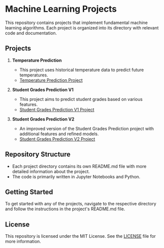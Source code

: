 # Machine Learning Projects

This repository contains projects that implement fundamental machine learning algorithms. Each project is organized into its directory with relevant code and documentation.

## Projects

1. **Temperature Prediction**
   - This project uses historical temperature data to predict future temperatures.
   - [Temperature Prediction Project](https://github.com/XavierMerinoM/Machine_Learning/tree/main/1-Temperature_Prediction)

2. **Student Grades Prediction V1**
   - This project aims to predict student grades based on various features.
   - [Student Grades Prediction V1 Project](https://github.com/XavierMerinoM/Machine_Learning/tree/main/2-Student_Grades_Prediction_V1)

3. **Student Grades Prediction V2**
   - An improved version of the Student Grades Prediction project with additional features and refined models.
   - [Student Grades Prediction V2 Project](https://github.com/XavierMerinoM/Machine_Learning/tree/main/3-Student_Grades_Prediction_V2)

## Repository Structure

- Each project directory contains its own README.md file with more detailed information about the project.
- The code is primarily written in Jupyter Notebooks and Python.

## Getting Started

To get started with any of the projects, navigate to the respective directory and follow the instructions in the project's README.md file.

## License

This repository is licensed under the MIT License. See the [LICENSE](LICENSE) file for more information.
